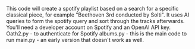 This code will create a spotify playlist based on a search for a specific classical piece, for example "Beethoven 3rd conducted by Solti". It uses AI queries to form the spotify query and sort through the tracks afterwards.
You'll need a developer account on Spotify and an OpenAI API key.
Oath2.py - to authenticate for Spotify
albums.py - this is the main code to run
main.py - an early version that doesn't work as well.
